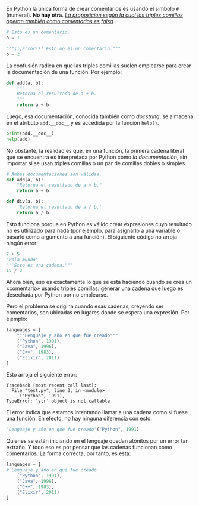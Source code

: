  

En Python la única forma de crear comentarios es usando el símbolo `#` (numeral). **No hay otra**. <u>_La proposición según la cual las triples comillas operan también como comentarios es falsa_</u>.

```python
# Esto es un comentario.
a = 1

"""¡¡¡Error!!! Esto no es un comentario."""
b = 2
```

La confusión radica en que las triples comillas suelen emplearse para crear la documentación de una función. Por ejemplo:

```python
def add(a, b):
    """
    Retorna el resultado de a + b.
    """
    return a + b
```

Luego, esa documentación, conocida también como *docstring*, se almacena en el atributo `add.__doc__` y es accedida por la función `help()`.

```python
print(add.__doc__)
help(add)
```

No obstante, la realidad es que, en una función, la primera cadena literal que se encuentra es interpretada por Python como *la documentación*, sin importar si se usan triples comillas o un par de comillas dobles o simples.

```python
# Ambas documentaciones son válidas.
def add(a, b):
    "Retorna el resultado de a + b."
    return a + b

def div(a, b):
    'Retorna el resultado de a / b.'
    return a / b
```

Esto funciona porque en Python es válido crear expresiones cuyo resultado no es utlilizado para nada (por ejemplo, para asignarlo a una variable o pasarlo como argumento a una función). El siguiente código no arroja ningún error:

```python
7 + 5
"Hola mundo"
"""Esto es una cadena."""
15 / 3
```

Ahora bien, eso es exactamente lo que se está haciendo cuando se crea un «comentario» usando triples comillas: generar una cadena que luego es desechada por Python por no emplearse.

Pero el problema se origina cuando esas cadenas, creyendo ser  comentarios, son ubicadas en lugares donde se espera una expresión. Por  ejemplo:

```python
languages = [
    """Lenguaje y año en que fue creado"""
    ("Python", 1991),
    ("Java", 1996),
    ("C++", 1983),
    ("Elixir", 2011)
]
```

Esto arroja el siguiente error:

```
Traceback (most recent call last):
  File "test.py", line 3, in <module>
     ("Python", 1991),
TypeError: 'str' object is not callable
```

El error indica que estamos intentando llamar a una cadena como si fuese una función. En efecto, no hay ninguna diferencia con esto:

```python
"Lenguaje y año en que fue creado"("Python", 1991)
```

Quienes se están iniciando en el lenguaje quedan atónitos por un error tan extraño. Y todo eso es por pensar que las cadenas funcionan como comentarios. La forma correcta, por tanto, es esta:

```python
languages = [
# Lenguaje y año en que fue creado
    ("Python", 1991),
    ("Java", 1996),
    ("C++", 1983),
    ("Elixir", 2011)
]
```